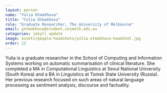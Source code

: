 ```yaml
---
layout: person
name: "Yulia Otmakhova"
title: "Yulia Otmakhova"
role: "Graduate Researcher, The University of Melbourne"
email: yotmakhova@student.unimelb.edu.au
categories: jekyll update
image: assets/people-headshots/yulia-otmakhova-headshot.jpg
order: 12
---
```

Yulia is a graduate researcher in the School of Computing and Information Systems working on automatic summarisation of clinical literature. She completed a MA in Computational Linguistics at Seoul National University (South Korea) and a BA in Linguistics at Tomsk State University (Russia). Her previous research focused on such areas of natural language processing as sentiment analysis, discourse and factuality.

